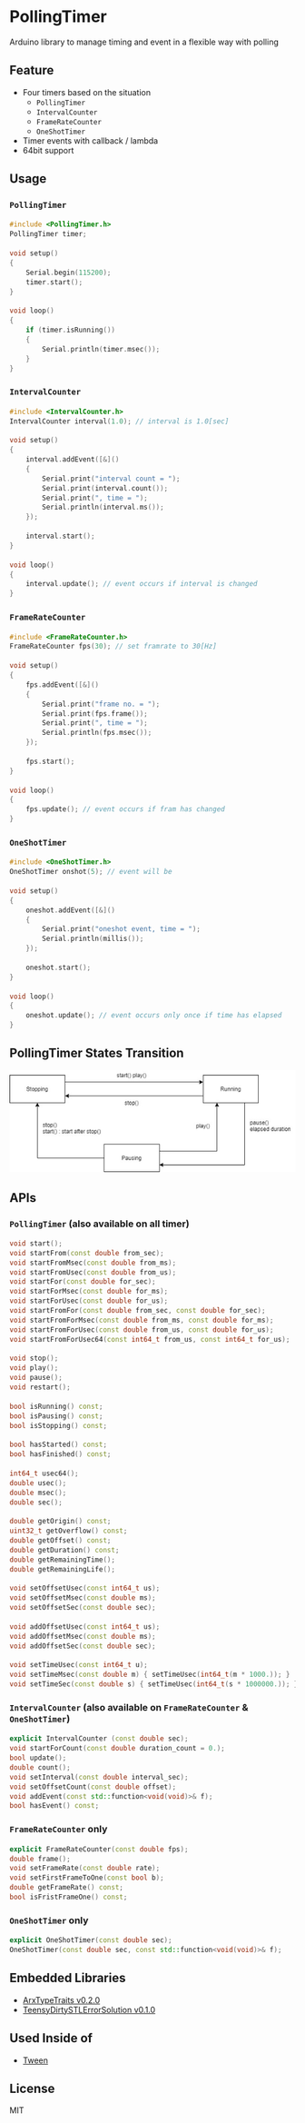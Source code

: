 # PollingTimer

Arduino library to manage timing and event in a flexible way with polling


## Feature

- Four timers based on the situation
  - `PollingTimer`
  - `IntervalCounter`
  - `FrameRateCounter`
  - `OneShotTimer`
- Timer events with callback / lambda
- 64bit support


## Usage

### `PollingTimer`

``` C++
#include <PollingTimer.h>
PollingTimer timer;

void setup()
{
    Serial.begin(115200);
    timer.start();
}

void loop()
{
    if (timer.isRunning())
    {
        Serial.println(timer.msec());
    }
}
```

### `IntervalCounter`

``` C++
#include <IntervalCounter.h>
IntervalCounter interval(1.0); // interval is 1.0[sec]

void setup()
{
    interval.addEvent([&]()
    {
        Serial.print("interval count = ");
        Serial.print(interval.count());
        Serial.print(", time = ");
        Serial.println(interval.ms());
    });

    interval.start();
}

void loop()
{
    interval.update(); // event occurs if interval is changed
}
```

### `FrameRateCounter`

``` C++
#include <FrameRateCounter.h>
FrameRateCounter fps(30); // set framrate to 30[Hz]

void setup()
{
    fps.addEvent([&]()
    {
        Serial.print("frame no. = ");
        Serial.print(fps.frame());
        Serial.print(", time = ");
        Serial.println(fps.msec());
    });

    fps.start();
}

void loop()
{
    fps.update(); // event occurs if fram has changed
}
```

### `OneShotTimer`

``` C++
#include <OneShotTimer.h>
OneShotTimer onshot(5); // event will be

void setup()
{
    oneshot.addEvent([&]()
    {
        Serial.print("oneshot event, time = ");
        Serial.println(millis());
    });

    oneshot.start();
}

void loop()
{
    oneshot.update(); // event occurs only once if time has elapsed
}
```


## PollingTimer States Transition

![](resources/pollingtimer_states.jpg)


## APIs

### `PollingTimer` (also available on all timer)

``` C++
void start();
void startFrom(const double from_sec);
void startFromMsec(const double from_ms);
void startFromUsec(const double from_us);
void startFor(const double for_sec);
void startForMsec(const double for_ms);
void startForUsec(const double for_us);
void startFromFor(const double from_sec, const double for_sec);
void startFromForMsec(const double from_ms, const double for_ms);
void startFromForUsec(const double from_us, const double for_us);
void startFromForUsec64(const int64_t from_us, const int64_t for_us);

void stop();
void play();
void pause();
void restart();

bool isRunning() const;
bool isPausing() const;
bool isStopping() const;

bool hasStarted() const;
bool hasFinished() const;

int64_t usec64();
double usec();
double msec();
double sec();

double getOrigin() const;
uint32_t getOverflow() const;
double getOffset() const;
double getDuration() const;
double getRemainingTime();
double getRemainingLife();

void setOffsetUsec(const int64_t us);
void setOffsetMsec(const double ms);
void setOffsetSec(const double sec);

void addOffsetUsec(const int64_t us);
void addOffsetMsec(const double ms);
void addOffsetSec(const double sec);

void setTimeUsec(const int64_t u);
void setTimeMsec(const double m) { setTimeUsec(int64_t(m * 1000.)); }
void setTimeSec(const double s) { setTimeUsec(int64_t(s * 1000000.)); }
```

### `IntervalCounter`  (also available on `FrameRateCounter` & `OneShotTimer`)

``` C++
explicit IntervalCounter (const double sec);
void startForCount(const double duration_count = 0.);
bool update();
double count();
void setInterval(const double interval_sec);
void setOffsetCount(const double offset);
void addEvent(const std::function<void(void)>& f);
bool hasEvent() const;
```

### `FrameRateCounter` only

``` C++
explicit FrameRateCounter(const double fps);
double frame();
void setFrameRate(const double rate);
void setFirstFrameToOne(const bool b);
double getFrameRate() const;
bool isFristFrameOne() const;
```

### `OneShotTimer` only

``` C++
explicit OneShotTimer(const double sec);
OneShotTimer(const double sec, const std::function<void(void)>& f);
```

## Embedded Libraries

- [ArxTypeTraits v0.2.0](https://github.com/hideakitai/ArxTypeTraits)
- [TeensyDirtySTLErrorSolution v0.1.0](https://github.com/hideakitai/TeensyDirtySTLErrorSolution)


## Used Inside of

- [Tween](https://github.com/hideakitai/Tween)


## License

MIT
